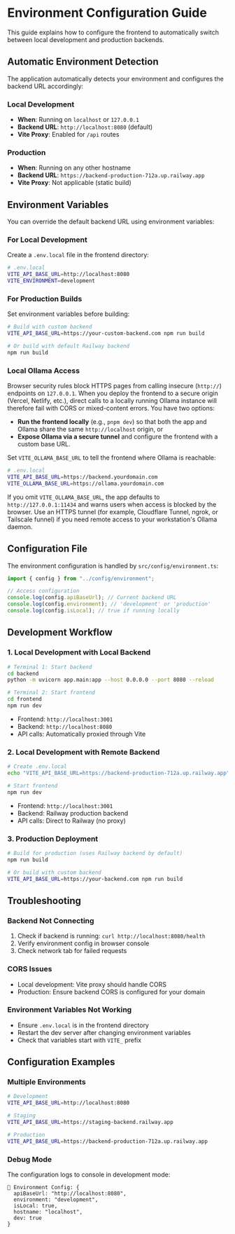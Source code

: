 # Environment Configuration Guide

This guide explains how to configure the frontend to automatically switch between local development and production backends.

## Automatic Environment Detection

The application automatically detects your environment and configures the backend URL accordingly:

### Local Development

- **When**: Running on `localhost` or `127.0.0.1`
- **Backend URL**: `http://localhost:8080` (default)
- **Vite Proxy**: Enabled for `/api` routes

### Production

- **When**: Running on any other hostname
- **Backend URL**: `https://backend-production-712a.up.railway.app`
- **Vite Proxy**: Not applicable (static build)

## Environment Variables

You can override the default backend URL using environment variables:

### For Local Development

Create a `.env.local` file in the frontend directory:

```bash
# .env.local
VITE_API_BASE_URL=http://localhost:8080
VITE_ENVIRONMENT=development
```

### For Production Builds

Set environment variables before building:

```bash
# Build with custom backend
VITE_API_BASE_URL=https://your-custom-backend.com npm run build

# Or build with default Railway backend
npm run build
```

### Local Ollama Access

Browser security rules block HTTPS pages from calling insecure (`http://`) endpoints on `127.0.0.1`. When you deploy the frontend to a secure origin (Vercel, Netlify, etc.), direct calls to a locally running Ollama instance will therefore fail with CORS or mixed-content errors. You have two options:

- **Run the frontend locally** (e.g., `pnpm dev`) so that both the app and Ollama share the same `http://localhost` origin, or
- **Expose Ollama via a secure tunnel** and configure the frontend with a custom base URL.

Set `VITE_OLLAMA_BASE_URL` to tell the frontend where Ollama is reachable:

```bash
# .env.local
VITE_API_BASE_URL=https://backend.yourdomain.com
VITE_OLLAMA_BASE_URL=https://ollama.yourdomain.com
```

If you omit `VITE_OLLAMA_BASE_URL`, the app defaults to `http://127.0.0.1:11434` and warns users when access is blocked by the browser. Use an HTTPS tunnel (for example, Cloudflare Tunnel, ngrok, or Tailscale funnel) if you need remote access to your workstation's Ollama daemon.

## Configuration File

The environment configuration is handled by `src/config/environment.ts`:

```typescript
import { config } from "../config/environment";

// Access configuration
console.log(config.apiBaseUrl); // Current backend URL
console.log(config.environment); // 'development' or 'production'
console.log(config.isLocal); // true if running locally
```

## Development Workflow

### 1. Local Development with Local Backend

```bash
# Terminal 1: Start backend
cd backend
python -m uvicorn app.main:app --host 0.0.0.0 --port 8080 --reload

# Terminal 2: Start frontend
cd frontend
npm run dev
```

- Frontend: `http://localhost:3001`
- Backend: `http://localhost:8080`
- API calls: Automatically proxied through Vite

### 2. Local Development with Remote Backend

```bash
# Create .env.local
echo "VITE_API_BASE_URL=https://backend-production-712a.up.railway.app" > .env.local

# Start frontend
npm run dev
```

- Frontend: `http://localhost:3001`
- Backend: Railway production backend
- API calls: Direct to Railway (no proxy)

### 3. Production Deployment

```bash
# Build for production (uses Railway backend by default)
npm run build

# Or build with custom backend
VITE_API_BASE_URL=https://your-backend.com npm run build
```

## Troubleshooting

### Backend Not Connecting

1. Check if backend is running: `curl http://localhost:8080/health`
2. Verify environment config in browser console
3. Check network tab for failed requests

### CORS Issues

- Local development: Vite proxy should handle CORS
- Production: Ensure backend CORS is configured for your domain

### Environment Variables Not Working

- Ensure `.env.local` is in the frontend directory
- Restart the dev server after changing environment variables
- Check that variables start with `VITE_` prefix

## Configuration Examples

### Multiple Environments

```bash
# Development
VITE_API_BASE_URL=http://localhost:8080

# Staging
VITE_API_BASE_URL=https://staging-backend.railway.app

# Production
VITE_API_BASE_URL=https://backend-production-712a.up.railway.app
```

### Debug Mode

The configuration logs to console in development mode:

```
🔧 Environment Config: {
  apiBaseUrl: "http://localhost:8080",
  environment: "development",
  isLocal: true,
  hostname: "localhost",
  dev: true
}
```
